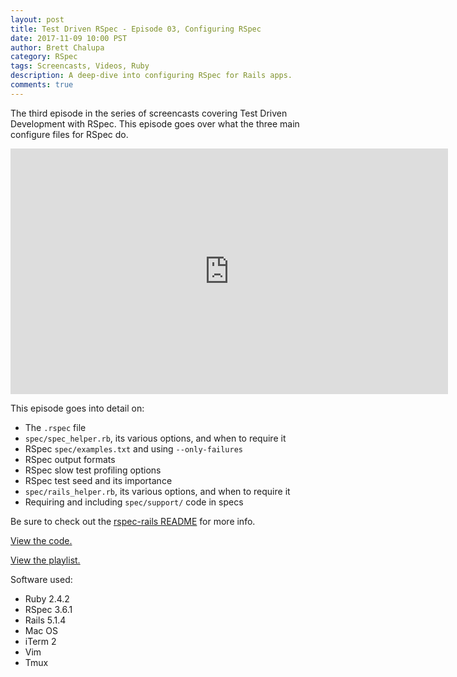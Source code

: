 ```yaml
---
layout: post
title: Test Driven RSpec - Episode 03, Configuring RSpec
date: 2017-11-09 10:00 PST
author: Brett Chalupa
category: RSpec
tags: Screencasts, Videos, Ruby
description: A deep-dive into configuring RSpec for Rails apps.
comments: true
---
```


The third episode in the series of screencasts covering Test Driven
Development with RSpec. This episode goes over what the three main
configure files for RSpec do.

<iframe width="700" height="393" src="https://www.youtube-nocookie.com/embed/mHPKEdgLirA?rel=0" frameborder="0" allowfullscreen></iframe>

This episode goes into detail on:

- The `.rspec` file
- `spec/spec_helper.rb`, its various options, and when to require it
- RSpec `spec/examples.txt` and using `--only-failures`
- RSpec output formats
- RSpec slow test profiling options
- RSpec test seed and its importance
- `spec/rails_helper.rb`, its various options, and when to require it
- Requiring and including `spec/support/` code in specs

Be sure to check out the [rspec-rails README](https://github.com/rspec/rspec-rails) for more info.

[View the code.](https://github.com/monoso/test-driven-rspec/tree/master/episode-03)

[View the playlist.](https://www.youtube.com/playlist?list=PLr442xinba86s9cCWxoIH_xq5UE9Wwo4Z)

Software used:

- Ruby 2.4.2
- RSpec 3.6.1
- Rails 5.1.4
- Mac OS
- iTerm 2
- Vim
- Tmux
